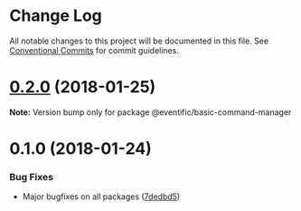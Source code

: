 # Change Log

All notable changes to this project will be documented in this file.
See [Conventional Commits](https://conventionalcommits.org) for commit guidelines.

<a name="0.2.0"></a>
# [0.2.0](https://github.com/eventific/eventific/compare/v0.1.0...v0.2.0) (2018-01-25)




**Note:** Version bump only for package @eventific/basic-command-manager

<a name="0.1.0"></a>
# 0.1.0 (2018-01-24)


### Bug Fixes

* Major bugfixes on all packages ([7dedbd5](https://github.com/eventific/eventific/commit/7dedbd5))
